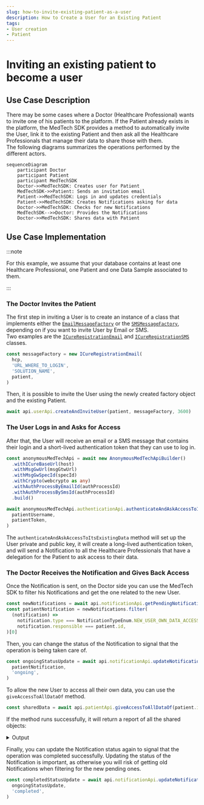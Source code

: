 ```yaml
---
slug: how-to-invite-existing-patient-as-a-user
description: How to Create a User for an Existing Patient
tags:
- User creation
- Patient
---
```

# Inviting an existing patient to become a user

## Use Case Description
There may be some cases where a Doctor (Healthcare Professional) wants to invite one of his patients to the platform. 
If the Patient already exists in the platform, the MedTech SDK provides a method to automatically invite the User, 
link it to the existing Patient and then ask all the Healthcare Professionals that manage their data to share those with 
them.  
The following diagrams summarizes the operations performed by the different actors.  
```mermaid
sequenceDiagram
    participant Doctor
    participant Patient
    participant MedTechSDK
    Doctor->>MedTechSDK: Creates user for Patient
    MedTechSDK->>Patient: Sends an invitation email
    Patient->>MedTechSDK: Logs in and updates credentials
    Patient->>MedTechSDK: Creates Notifications asking for data
    Doctor->>MedTechSDK: Checks for new Notifications
    MedTechSDK-->>Doctor: Provides the Notifications
    Doctor->>MedTechSDK: Shares data with Patient
```

## Use Case Implementation

:::note

For this example, we assume that your database contains at least one Healthcare Professional, one Patient and one Data 
Sample associated to them.

:::

### The Doctor Invites the Patient

The first step in inviting a User is to create an instance of a class that implements either the 
[`EmailMessageFactory`](../references/interfaces/EmailMessageFactory) or the 
[`SMSMessageFactory`](../references/interfaces/SMSMessageFactory), depending on if you want to invite User by Email or 
SMS.  
Two examples are the [`ICureRegistrationEmail`](../references/classes/ICureRegistrationEmail) and 
[`ICureRegistrationSMS`](../references/classes/ICureRegistrationSMS) classes.

<!-- file://code-samples/how-to/create-user-for-patient/index.mts snippet:instantiate a message factory-->
```typescript
const messageFactory = new ICureRegistrationEmail(
  hcp,
  'URL_WHERE_TO_LOGIN',
  'SOLUTION_NAME',
  patient,
)
```

Then, it is possible to invite the User using the newly created factory object and the existing Patient.

<!-- file://code-samples/how-to/create-user-for-patient/index.mts snippet:doctor invites user-->
```typescript
await api.userApi.createAndInviteUser(patient, messageFactory, 3600)
```

### The User Logs in and Asks for Access

After that, the User will receive an email or a SMS message that contains their login and a short-lived authentication 
token that they can use to log in.

<!-- file://code-samples/how-to/create-user-for-patient/index.mts snippet:user logs in-->
```typescript
const anonymousMedTechApi = await new AnonymousMedTechApiBuilder()
  .withICureBaseUrl(host)
  .withMsgGwUrl(msgGtwUrl)
  .withMsgGwSpecId(specId)
  .withCrypto(webcrypto as any)
  .withAuthProcessByEmailId(authProcessId)
  .withAuthProcessBySmsId(authProcessId)
  .build()

await anonymousMedTechApi.authenticationApi.authenticateAndAskAccessToItsExistingData(
  patientUsername,
  patientToken,
)
```

The `authenticateAndAskAccessToItsExistingData` method will set up the User private and public key, it will create a 
long-lived authentication token, and will send a Notification to all the Healthcare Professionals that have a delegation 
for the Patient to ask access to their data.

### The Doctor Receives the Notification and Gives Back Access

Once the Notification is sent, on the Doctor side you can use the MedTech SDK to filter his Notifications and get the one related to 
the new User.

<!-- file://code-samples/how-to/create-user-for-patient/index.mts snippet:doctor gets pending notifications-->
```typescript
const newNotifications = await api.notificationApi.getPendingNotificationsAfter()
const patientNotification = newNotifications.filter(
  (notification) =>
    notification.type === NotificationTypeEnum.NEW_USER_OWN_DATA_ACCESS &&
    notification.responsible === patient.id,
)[0]
```

Then, you can change the status of the Notification to signal that the operation is being taken care of.

<!-- file://code-samples/how-to/create-user-for-patient/index.mts snippet:notification set ongoing-->
```typescript
const ongoingStatusUpdate = await api.notificationApi.updateNotificationStatus(
  patientNotification,
  'ongoing',
)
```

To allow the new User to access all their own data, you can use the `giveAccessToAllDataOf` method.

<!-- file://code-samples/how-to/create-user-for-patient/index.mts snippet:data sharing-->
```typescript
const sharedData = await api.patientApi.giveAccessToAllDataOf(patient.id)
```

If the method runs successfully, it will return a report of all the shared objects:
<details>
    <summary>Output</summary>

```json
{
 "patient": "YOUR_PATIENT_OBJECT",
 "statuses": {
  "dataSamples": { "success": true, "error": null, "modified": 1 },
  "healthcareElements": { "success": true, "error": null, "modified": 0 },
  "patient": { "success": true, "error": null, "modified": 0 }
 }
}
```

</details>

Finally, you can update the Notification status again to signal that the operation was completed successfully. 
Updating the status of the Notification is important, as otherwise you will risk of getting old Notifications when filtering
 for the new pending ones.

<!-- file://code-samples/how-to/create-user-for-patient/index.mts snippet:completed status-->
```typescript
const completedStatusUpdate = await api.notificationApi.updateNotificationStatus(
  ongoingStatusUpdate,
  'completed',
)
```
